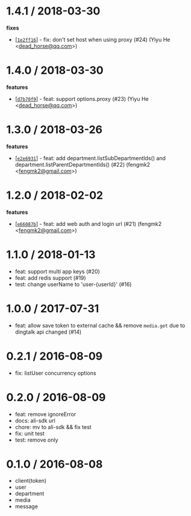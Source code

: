
1.4.1 / 2018-03-30
==================

**fixes**
  * [[`1e2ff16`](http://github.com/ali-sdk/node-dingtalk/commit/1e2ff16cd5624b1b839fca5914255a520386791f)] - fix: don't set host when using proxy (#24) (Yiyu He <<dead_horse@qq.com>>)

1.4.0 / 2018-03-30
==================

**features**
  * [[`d7b70f9`](http://github.com/ali-sdk/node-dingtalk/commit/d7b70f9d259007cc2bb739843c450e39b333acf4)] - feat: support options.proxy (#23) (Yiyu He <<dead_horse@qq.com>>)

1.3.0 / 2018-03-26
==================

**features**
  * [[`e2e6931`](http://github.com/ali-sdk/node-dingtalk/commit/e2e69319f0a6953ed0da916b616d8d8e1e1b8406)] - feat: add department.listSubDepartmentIds() and department.listParentDepartmentIds() (#22) (fengmk2 <<fengmk2@gmail.com>>)

1.2.0 / 2018-02-02
==================

**features**
  * [[`e66087b`](http://github.com/ali-sdk/node-dingtalk/commit/e66087b3c74b898e894ffe11583339a6fa03b65f)] - feat: add web auth and login url (#21) (fengmk2 <<fengmk2@gmail.com>>)

1.1.0 / 2018-01-13
==================

  * feat: support multi app keys (#20)
  * feat: add redis support (#19)
  * test: change userName to \'user-{userId}\' (#16)

1.0.0 / 2017-07-31
==================

  * feat: allow save token to external cache && remove `media.get` due to dingtalk api changed (#14)

0.2.1 / 2016-08-09
==================

  * fix: listUser concurrency options

0.2.0 / 2016-08-09
==================

  * feat: remove ignoreError
  * docs: ali-sdk url
  * chore: mv to ali-sdk && fix test
  * fix: unit test
  * test: remove only

0.1.0 / 2016-08-08
==================
  * client(token)
  * user
  * department
  * media
  * message

